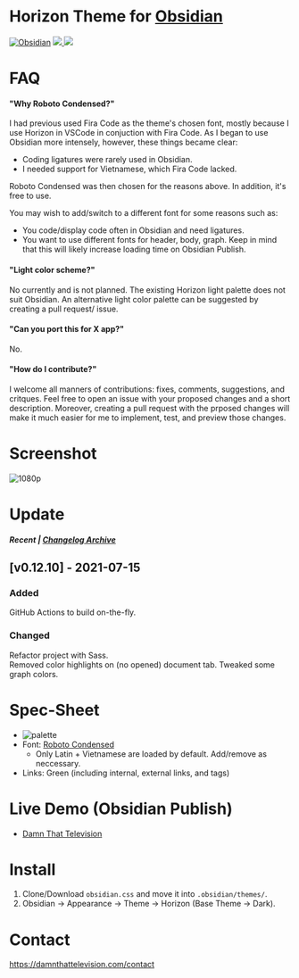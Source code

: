 # Horizon Theme for [Obsidian](https://obsidian.md/)

[![Obsidian](https://img.shields.io/badge/Obsidian-0.12.10-blue)](https://obsidian.md/)
<a href="https://github.com/tylernguyen/obsidian-horizon/issues"> <img src="https://img.shields.io/github/issues/tylernguyen/obsidian-horizon"/> </a>
<a href="https://github.com/tylernguyen/obsidian-horizon/commits/master"> <img src="https://img.shields.io/github/last-commit/tylernguyen/obsidian-horizon"/> </a>

# FAQ

#### "Why Roboto Condensed?"

I had previous used Fira Code as the theme's chosen font, mostly because I use Horizon in VSCode in conjuction with Fira Code. As I began to use Obsidian more intensely, however, these things became clear:
- Coding ligatures were rarely used in Obsidian. 
- I needed support for Vietnamese, which Fira Code lacked.  

Roboto Condensed was then chosen for the reasons above. In addition, it's free to use.

You may wish to add/switch to a different font for some reasons such as:
- You code/display code often in Obsidian and need ligatures.
- You want to use different fonts for header, body, graph. Keep in mind that this will likely increase loading time on Obsidian Publish.

#### "Light color scheme?"

No currently and is not planned. The existing Horizon light palette does not suit Obsidian. An alternative light color palette can be suggested by creating a pull request/ issue.

#### "Can you port this for X app?"

No.

#### "How do I contribute?"

I welcome all manners of contributions: fixes, comments, suggestions, and critques. Feel free to open an issue with your proposed changes and a short description. Moreover, creating a pull request with the prposed changes will make it much easier for me to implement, test, and preview those changes.

# Screenshot
![1080p](https://github.com/tylernguyen/obsidian-horizon/blob/main/assets/1080p.png)

# Update
##### Recent | [Changelog Archive](https://github.com/tylernguyen/obsidian-horizon/blob/master/CHANGELOG.md)

## [v0.12.10] - 2021-07-15

### Added
GitHub Actions to build on-the-fly.

### Changed
Refactor project with Sass.   
Removed color highlights on (no opened) document tab.
Tweaked some graph colors.

# Spec-Sheet

- ![palette](https://raw.githubusercontent.com/tylernguyen/obsidian-horizon/main/assets/palette.png|500)
- Font: [Roboto Condensed](https://fonts.google.com/specimen/Roboto+Condensed)
    - Only Latin + Vietnamese are loaded by default. Add/remove as neccessary. 
- Links: Green (including internal, external links, and tags)

# Live Demo (Obsidian Publish)

- [Damn That Television](https://damnthattelevision.com)

# Install

1. Clone/Download `obsidian.css` and move it into `.obsidian/themes/`.
2. Obsidian -> Appearance -> Theme -> Horizon (Base Theme -> Dark).

# Contact

https://damnthattelevision.com/contact 